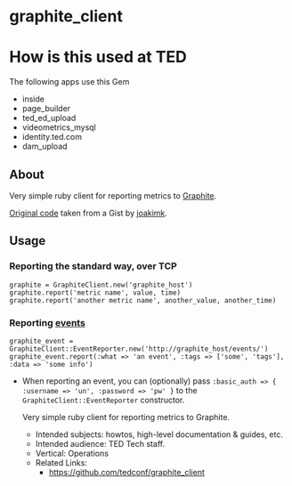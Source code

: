 # graphite_client #

# How is this used at TED

The following apps use this Gem

* inside
* page_builder
* ted_ed_upload
* videometrics_mysql
* identity.ted.com
* dam_upload


## About ##

Very simple ruby client for reporting metrics to [Graphite](http://graphite.wikidot.com/).

[Original code](https://gist.github.com/1678399) taken from a Gist by [joakimk](https://github.com/joakimk/).

## Usage ##

### Reporting the standard way, over TCP ###

    graphite = GraphiteClient.new('graphite_host')
    graphite.report('metric name', value, time)
    graphite.report('another metric name', another_value, another_time)

### Reporting [events](https://code.launchpad.net/~lucio.torre/graphite/add-events/+merge/69142) ###

    graphite_event = GraphiteClient::EventReporter.new('http://graphite_host/events/')
    graphite_event.report(:what => 'an event', :tags => ['some', 'tags'], :data => 'some info')

* When reporting an event, you can (optionally) pass `:basic_auth => { :username => 'un', :password => 'pw' }` to the `GraphiteClient::EventReporter` constructor.


  <!--- project_def -->
  Very simple ruby client for reporting metrics to Graphite.

    - Intended subjects: howtos, high-level documentation & guides, etc.
    - Intended audience: TED Tech staff.
    - Vertical: Operations
    - Related Links:
      - https://github.com/tedconf/graphite_client
  <!--- /project_def -->
